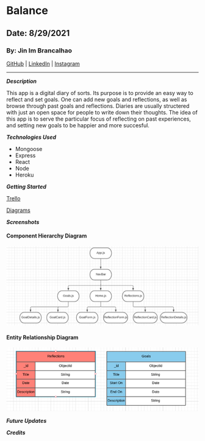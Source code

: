 # Balance

## Date: 8/29/2021

### By: Jin Im Brancalhao

[GitHub](https://github.com/jinimbrancalhao) | [LinkedIn](https://www.linkedin.com/in/jin-im-826a6b215/) | [Instagram](https://www.instagram.com/jinnybphoto/)

---

**_Description_**

This app is a digital diary of sorts. Its purpose is to provide an easy way to reflect and set goals. One can add new goals and reflections, as well as browse through past goals and reflections. Diaries are usually structered with just an open space for people to write down their thoughts. The idea of this app is to serve the particular focus of reflecting on past experiences, and setting new goals to be happier and more succesful.

**_Technologies Used_**

- Mongoose
- Express
- React
- Node
- Heroku

**_Getting Started_**

[Trello](https://trello.com/b/TXOgdIr6/balance)

[Diagrams](https://lucid.app/lucidchart/28e5f9a4-7e7f-43cb-b1f8-a738ba6b39da/edit?beaconFlowId=D9C4A8D2E07F1147&page=0_0#)

**_Screenshots_**

#### Component Hierarchy Diagram

![CHD](./screenshots/chd.png)

#### Entity Relationship Diagram

![ERD](./screenshots/erd.png)

**_Future Updates_**

**_Credits_**
